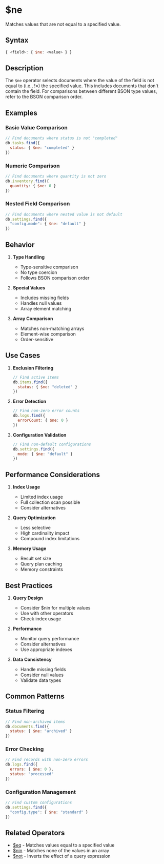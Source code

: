 # $ne

Matches values that are not equal to a specified value.

## Syntax

```javascript
{ <field>: { $ne: <value> } }
```

## Description

The `$ne` operator selects documents where the value of the field is not equal to (i.e., !=) the specified value. This includes documents that don't contain the field. For comparisons between different BSON type values, refer to the BSON comparison order.

## Examples

### Basic Value Comparison

```javascript
// Find documents where status is not "completed"
db.tasks.find({
  status: { $ne: "completed" }
})
```

### Numeric Comparison

```javascript
// Find documents where quantity is not zero
db.inventory.find({
  quantity: { $ne: 0 }
})
```

### Nested Field Comparison

```javascript
// Find documents where nested value is not default
db.settings.find({
  "config.mode": { $ne: "default" }
})
```

## Behavior

1. **Type Handling**
   - Type-sensitive comparison
   - No type coercion
   - Follows BSON comparison order

2. **Special Values**
   - Includes missing fields
   - Handles null values
   - Array element matching

3. **Array Comparison**
   - Matches non-matching arrays
   - Element-wise comparison
   - Order-sensitive

## Use Cases

1. **Exclusion Filtering**
   ```javascript
   // Find active items
   db.items.find({
     status: { $ne: "deleted" }
   })
   ```

2. **Error Detection**
   ```javascript
   // Find non-zero error counts
   db.logs.find({
     errorCount: { $ne: 0 }
   })
   ```

3. **Configuration Validation**
   ```javascript
   // Find non-default configurations
   db.settings.find({
     mode: { $ne: "default" }
   })
   ```

## Performance Considerations

1. **Index Usage**
   - Limited index usage
   - Full collection scan possible
   - Consider alternatives

2. **Query Optimization**
   - Less selective
   - High cardinality impact
   - Compound index limitations

3. **Memory Usage**
   - Result set size
   - Query plan caching
   - Memory constraints

## Best Practices

1. **Query Design**
   - Consider $nin for multiple values
   - Use with other operators
   - Check index usage

2. **Performance**
   - Monitor query performance
   - Consider alternatives
   - Use appropriate indexes

3. **Data Consistency**
   - Handle missing fields
   - Consider null values
   - Validate data types

## Common Patterns

### Status Filtering

```javascript
// Find non-archived items
db.documents.find({
  status: { $ne: "archived" }
})
```

### Error Checking

```javascript
// Find records with non-zero errors
db.logs.find({
  errors: { $ne: 0 },
  status: "processed"
})
```

### Configuration Management

```javascript
// Find custom configurations
db.settings.find({
  "config.type": { $ne: "standard" }
})
```

## Related Operators

- [$eq](eq.md) - Matches values equal to a specified value
- [$nin](nin.md) - Matches none of the values in an array
- [$not](../logical/not.md) - Inverts the effect of a query expression 